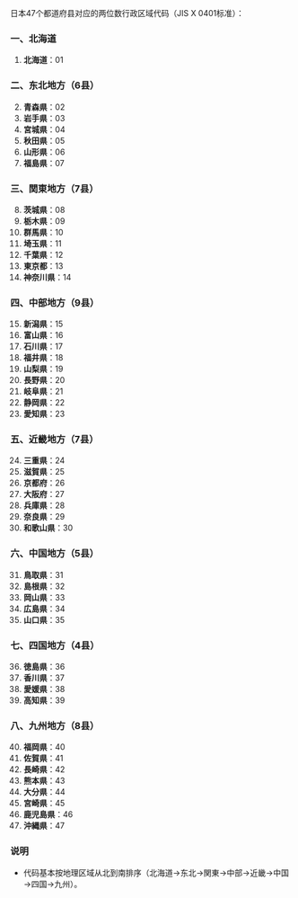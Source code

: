 日本47个都道府县对应的两位数行政区域代码（JIS X 0401标准）：
### **一、北海道**  
1. **北海道**：01  
### **二、东北地方（6县）**  
2. **青森県**：02  
3. **岩手県**：03  
4. **宮城県**：04  
5. **秋田県**：05  
6. **山形県**：06  
7. **福島県**：07  
### **三、関東地方（7县）**  
8. **茨城県**：08  
9. **栃木県**：09  
10. **群馬県**：10  
11. **埼玉県**：11  
12. **千葉県**：12  
13. **東京都**：13  
14. **神奈川県**：14  
### **四、中部地方（9县）**  
15. **新潟県**：15  
16. **富山県**：16  
17. **石川県**：17  
18. **福井県**：18  
19. **山梨県**：19  
20. **長野県**：20  
21. **岐阜県**：21  
22. **静岡県**：22  
23. **愛知県**：23  
### **五、近畿地方（7县）**  
24. **三重県**：24  
25. **滋賀県**：25  
26. **京都府**：26  
27. **大阪府**：27  
28. **兵庫県**：28  
29. **奈良県**：29  
30. **和歌山県**：30  
### **六、中国地方（5县）**  
31. **鳥取県**：31  
32. **島根県**：32  
33. **岡山県**：33  
34. **広島県**：34  
35. **山口県**：35  
### **七、四国地方（4县）**  
36. **徳島県**：36  
37. **香川県**：37  
38. **愛媛県**：38  
39. **高知県**：39  
### **八、九州地方（8县）**  
40. **福岡県**：40  
41. **佐賀県**：41  
42. **長崎県**：42  
43. **熊本県**：43  
44. **大分県**：44  
45. **宮崎県**：45  
46. **鹿児島県**：46  
47. **沖縄県**：47  

### **说明**  
- 代码基本按地理区域从北到南排序（北海道→东北→関東→中部→近畿→中国→四国→九州）。  
